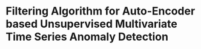 Filtering Algorithm for Auto-Encoder based Unsupervised Multivariate Time Series Anomaly Detection
=============================================

